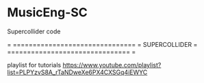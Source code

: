 # MusicEng-SC
Supercollider code 

= =============================== =
           SUPERCOLLIDER 
= =============================== =

playlist for tutorials 
https://www.youtube.com/playlist?list=PLPYzvS8A_rTaNDweXe6PX4CXSGq4iEWYC
